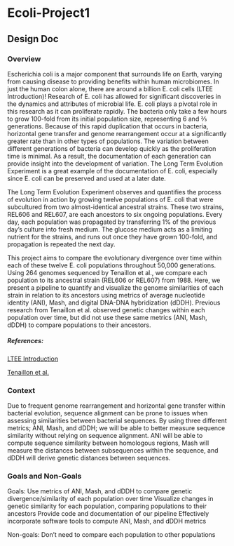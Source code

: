 # Ecoli-Project1
## Design Doc
### Overview
Escherichia coli is a major component that surrounds life on Earth, varying from causing disease to providing benefits within human microbiomes. In just the human colon alone, there are around a billion E. coli cells (LTEE Introduction)! Research of E. coli has allowed for significant discoveries in the dynamics and attributes of microbial life. E. coli plays a pivotal role in this research as it can proliferate rapidly. The bacteria only take a few hours to grow 100-fold from its initial population size, representing 6 and ⅔ generations. Because of this rapid duplication that occurs in bacteria, horizontal gene transfer and genome rearrangement occur at a significantly greater rate than in other types of populations. The variation between different generations of bacteria can develop quickly as the proliferation time is minimal. As a result, the documentation of each generation can provide insight into the development of variation. The Long Term Evolution Experiment is a great example of the documentation of E. coli, especially since E. coli can be preserved and used at a later date.

The Long Term Evolution Experiment observes and quantifies the process of evolution in action by growing twelve populations of E. coli that were subcultured from two almost-identical ancestral strains. These two strains, REL606 and REL607, are each ancestors to six ongoing populations. Every day, each population was propagated by transferring 1% of the previous day’s culture into fresh medium. The glucose medium acts as a limiting nutrient for the strains, and runs out once they have grown 100-fold, and propagation is repeated the next day. 

This project aims to compare the evolutionary divergence over time within each of these twelve E. coli populations throughout 50,000 generations. Using 264 genomes sequenced by Tenaillon et al., we compare each population to its ancestral strain (REL606 or REL607) from 1988. Here, we present a pipeline to quantify and visualize the genome similarities of each strain in relation to its ancestors using metrics of average nucleotide identity (ANI), Mash, and digital DNA-DNA hybridization (dDDH). Previous research from Tenaillon et al. observed genetic changes within each population over time, but did not use these same metrics (ANI, Mash, dDDH) to compare populations to their ancestors.

##### References: 
[LTEE Introduction](https://the-ltee.org/about/)

[Tenaillon et al.](https://www.nature.com/articles/nature18959)

### Context
Due to frequent genome rearrangement and horizontal gene transfer within bacterial evolution, sequence alignment can be prone to issues when assessing similarities between bacterial sequences. By using three different metrics; ANI, Mash, and dDDH; we will be able to better measure sequence similarity without relying on sequence alignment. ANI will be able to compute sequence similarity between homologous regions, Mash will measure the distances between subsequences within the sequence, and dDDH will derive genetic distances between sequences. 

### Goals and Non-Goals
Goals:
  Use metrics of ANI, Mash, and dDDH to compare genetic divergence/similarity of each population over time
  Visualize changes in genetic similarity for each population, comparing populations to their ancestors
  Provide code and documentation of our pipeline
  Effectively incorporate software tools to compute ANI, Mash, and dDDH metrics
  
Non-goals:
  Don’t need to compare each population to other populations

